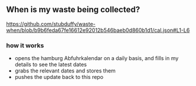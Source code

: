 ## When is my waste being collected?
  https://github.com/stubduffy/waste-when/blob/b9b6feda67fe16612e92012b546baeb0d860b1d1/cal.json#L1-L6
  
  ### how it works
  - opens the hamburg Abfuhrkalendar on a daily basis, and fills in my details to see the latest dates
  - grabs the relevant dates and stores them
  - pushes the update back to this repo
  
